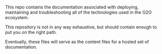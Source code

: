 This repo contains the documentation associated with deploying, maintaining and troubleshooting all of the technologies used in the G2O ecosystem.

This repository is not in any way exhaustive, but should contain enough to put you on the right path.

Eventually, these files will serve as the content files for a hosted set of documentation.